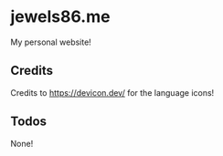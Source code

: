 # jewels86.me
My personal website!

## Credits
Credits to https://devicon.dev/ for the language icons!
## Todos
None!
